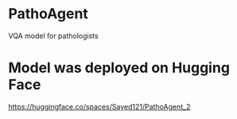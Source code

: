 # PathoAgent
VQA model for pathologists

# Model was deployed on Hugging Face
https://huggingface.co/spaces/Sayed121/PathoAgent_2
